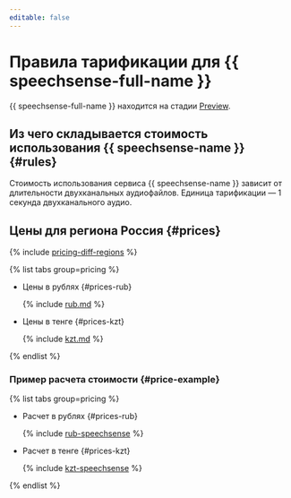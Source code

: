 ```yaml
---
editable: false
---
```


# Правила тарификации для {{ speechsense-full-name }}



{{ speechsense-full-name }} находится на стадии [Preview](../overview/concepts/launch-stages.md).

## Из чего складывается стоимость использования {{ speechsense-name }} {#rules}

Стоимость использования сервиса {{ speechsense-name }} зависит от длительности двухканальных аудиофайлов. Единица тарификации — 1 секунда двухканального аудио.

## Цены для региона Россия {#prices}


{% include [pricing-diff-regions](../_includes/pricing-diff-regions.md) %}

{% list tabs group=pricing %}

- Цены в рублях {#prices-rub}

  {% include [rub.md](../_pricing/speechsense/rub-speechsense.md) %}

- Цены в тенге {#prices-kzt}

  {% include [kzt.md](../_pricing/speechsense/kzt-speechsense.md) %}

{% endlist %}



### Пример расчета стоимости {#price-example}


{% list tabs group=pricing %}

- Расчет в рублях {#prices-rub}

  {% include [rub-speechsense](../_pricing_examples/speechsense/rub-speechsense.md) %}

- Расчет в тенге {#prices-kzt}

  {% include [kzt-speechsense](../_pricing_examples/speechsense/kzt-speechsense.md) %}

{% endlist %}



